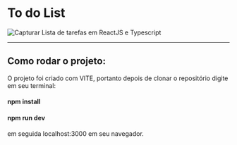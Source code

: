 # To do List 

![Capturar](https://user-images.githubusercontent.com/70414550/150850775-aeb63edf-76cb-4001-a46f-c81a9996249e.PNG)
Lista de tarefas em ReactJS e Typescript

<hr/>

## Como rodar o projeto:
O projeto foi criado com VITE, portanto depois de clonar o repositório digite em seu terminal:

#### npm install 
#### npm run dev

em seguida localhost:3000 em seu navegador.
